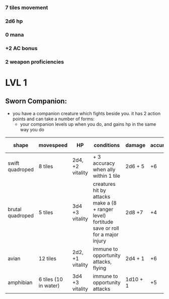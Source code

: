 ### 7 tiles movement

### 2d6 hp 

### 0 mana 

### +2 AC bonus 

### 2 weapon proficiencies

# LVL 1

## Sworn Companion:

  + you have a companion creature which fights beside you. it has 2 action points and can take a number of forms:
    + your companion levels up when you do, and gains hp in the same way you do
    
      
| shape | movespeed | HP | conditions | damage | accuracy | armor class |
| --- | --- | --- | --- | --- | --- | --- |
| swift quadroped | 8 tiles | 2d4, +2 vitality | + 3 accuracy when ally within 1 tile | 2d6 + 5 | +6 | 16 |
| brutal quadroped | 5 tiles | 3d4 +3 vitality | creatures hit by attacks make a (8 + ranger level) fortitude save or roll for a major injury| 2d8 +7 |+4| 17 |
| avian | 12 tiles | 2d2, +1 vitality | immune to opportunity attacks, flying | 2d4 + 1 | +6 | 22 |
| amphibian | 6 tiles (10 in water) | 3d4 +3 vitality | immune to opportunity attacks | 1d10 + 1 |+5| 17 (22 in water)|
